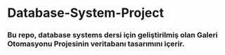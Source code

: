 # Database-System-Project

<h3> Bu repo, <b>database systems</b> dersi için geliştirilmiş olan Galeri Otomasyonu Projesinin veritabanı tasarımını içerir. </h1>

